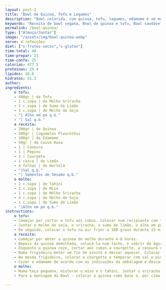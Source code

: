 ```yaml
---
layout: post-2
title: "Bowl de Quinoa, Tofu e Legumes"
description: "Bowl colorida, com quinoa, tofu, legumes, edamame e um molho cremoso de tahini e miso"
keywords: "Receita de bowl vegana, Bowl de quinoa e tofu, Bowl saudável com legumes, Como fazer bowl de quinoa, Prato vegano com molho de tahini e miso"
permalink: /bowl-quinoa/
type: ["Almoço/Jantar"]
image: "/assets/img/bowl-quinoa.webp"
serve: 4 refeições
diet: ["s-frutos-secos","s-gluten"]
time-total: 40
time-prepar: 15
time-confe: 25
calorias: 477.5
proteinas: 29.4
lipidos: 16.6
hidratos: 51.3
author:     
ingredients:
    o tofu:
    - 400gr | de Tofu
    - 1 c.sopa | de Molho Sriracha
    - 1 c.sopa | de Sumo de Limão
    - 3 c.sopa | de Molho de Soja
    - "| Alho em pó q.b."
    - "| Sal q.b."
    a receita:
    - 200gr | de Quinoa
    - 500gr | Cogumelos Pleurothus
    - 100gr | de Edamame
    - 50gr | de Couve Roxa
    - 1 | Cenoura
    - 1 | Pepino
    - 1 | Courgete
    - 1 casca | de Limão 
    - 4 folhas | de Hortelã
    - "|Sal q.b."
    - "| Sementes de Sésamo q.b."
    o molho:
    - 2 c.sopa | de Tahini
    - 2 c.sopa | de Miso
    - 1 c.sopa | de Molho Sriracha
    - 4 c.sopa | de Molho de Soja
    - 1 c.sopa | de Sumo de Limão
    - "|Alho em pó q.b."
instructions:
    o tofu:
    - Começar por cortar o tofu aos cubos. Colocar num recipiente com tampa.
    - Juntar o molho de soja, o sriracha, o sumo de limão, o alho em pó e o sal. Fechar o taparuer e abanar de forma a que fique tudo be misturado. Deixar a marinar quanto tempo quiser. Quanto mais tempo tiver, mais sabor o tofu vai absorver.
    - De seguida, colocar o tofu na air fryer a 180 graus durante 15 minutos. Se não tiver air fryer, pode fritar numa frigideira até o tofu ganhar cor de todos os lados.
    a receita:
    - Começar por meter a quinoa de molho durante 4-8 horas.
    - Depois da quinoa demolhada, colocá-la num tacho, e cobrir de água. Juntar a hortelã, o sal a gosto e a casca de limão. Cozer até não haver água (aproximadamente 10 minutos).
    - Enquanto a quinoa coze, cortar aos cubos a courgette, a cenoura e o pepino. Cortar em juliana a couve rouxa. Cortar às tiras os cogumelos.
    - Numa frigideira meter um fio de azeite e deixar aquecer. Colocar os cogumelos na frigideira, temperar com pimenta e sal, deixar até reduzirem. Reservar.
    - Na mesma frigideira, colocar a courgette e temperar com sal e pimenta preta. Reservar quando estiver pronta.
    - Cozer o edamame de acordo com as indicações da embalagem e descascá-lo. Reservar
    o molho:
    - Numa taça pequena, misturar o miso e o tahini. Juntar o sriracha e misturar. Depois, acrescente o molho de soja devagar, para não ganhar grumos. Juntar o sumo de limão e alho em pó. Misturar tudo muito bem. Reservar.
    - Para a montagem da Bowl - colocar a quinoa como base e, por cima, o pepino, a cenoura, a couve roxa, os cogumelos, a courgette, o tofu e o edamame. Finalizar com o molho e as sementes de sésamo e está pronto a servir.
    
---
```


